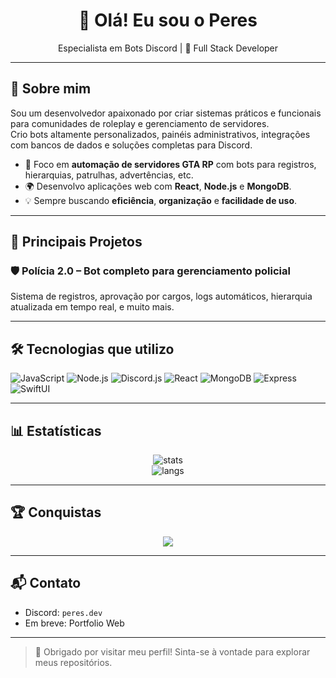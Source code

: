 <h1 align="center">👋 Olá! Eu sou o Peres</h1>
<p align="center"> Especialista em Bots Discord | 🔧 Full Stack Developer </p>

---

## 🚀 Sobre mim

Sou um desenvolvedor apaixonado por criar sistemas práticos e funcionais para comunidades de roleplay e gerenciamento de servidores.  
Crio bots altamente personalizados, painéis administrativos, integrações com bancos de dados e soluções completas para Discord.

- 🔨 Foco em **automação de servidores GTA RP** com bots para registros, hierarquias, patrulhas, advertências, etc.
- 🌍 Desenvolvo aplicações web com **React**, **Node.js** e **MongoDB**.
- 💡 Sempre buscando **eficiência**, **organização** e **facilidade de uso**.

---

## 🧠 Principais Projetos

### 🛡️ Polícia 2.0 – Bot completo para gerenciamento policial
Sistema de registros, aprovação por cargos, logs automáticos, hierarquia atualizada em tempo real, e muito mais.

---

## 🛠️ Tecnologias que utilizo

![JavaScript](https://img.shields.io/badge/-JavaScript-black?style=for-the-badge&logo=javascript)
![Node.js](https://img.shields.io/badge/-Node.js-black?style=for-the-badge&logo=node.js)
![Discord.js](https://img.shields.io/badge/-Discord.js-5865F2?style=for-the-badge&logo=discord)
![React](https://img.shields.io/badge/-React-black?style=for-the-badge&logo=react)
![MongoDB](https://img.shields.io/badge/-MongoDB-black?style=for-the-badge&logo=mongodb)
![Express](https://img.shields.io/badge/-Express.js-black?style=for-the-badge&logo=express)
![SwiftUI](https://img.shields.io/badge/-SwiftUI-FA7343?style=for-the-badge&logo=swift)

---

## 📊 Estatísticas

<p align="center">
  <img src="https://github-readme-stats.vercel.app/api?username=SEU-USUARIO&show_icons=true&theme=tokyonight" alt="stats" />
  <br/>
  <img src="https://github-readme-stats.vercel.app/api/top-langs/?username=SEU-USUARIO&layout=compact&theme=tokyonight" alt="langs" />
</p>

---

## 🏆 Conquistas

<p align="center">
  <img src="https://github-profile-trophy.vercel.app/?username=SEU-USUARIO&theme=tokyonight&row=1&column=6" />
</p>

---

## 📬 Contato

- Discord: `peres.dev`
- Em breve: Portfolio Web

---

> 🔗 Obrigado por visitar meu perfil! Sinta-se à vontade para explorar meus repositórios.
